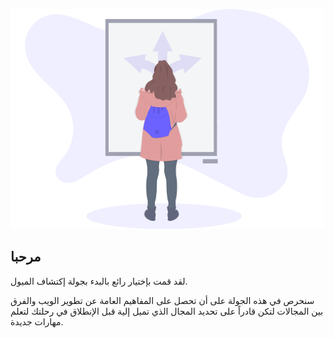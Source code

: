 ![Tour track](./assets/tour.png) 

## مرحبا

لقد قمت بإختيار رائع بالبدء بجولة إكتشاف الميول.

سنحرص في هذه الجولة على أن تحصل على المفاهيم العامة عن تطوير الويب والفرق بين المجالات لتكن قادراً على تحديد المجال الذي تميل إلية قبل الإنطلاق في رحلتك لتعلم مهارات جديدة.
